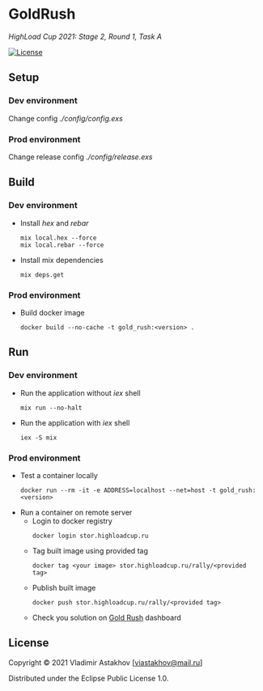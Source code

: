 # GoldRush

*HighLoad Cup 2021: Stage 2, Round 1, Task A*

[![License](https://img.shields.io/badge/License-EPL%201.0-red.svg)](https://www.eclipse.org/legal/epl-v10.html)

## Setup
### Dev environment
Change config *./config/config.exs*
### Prod environment
Change release config *./config/release.exs*

## Build
### Dev environment
* Install *hex* and *rebar*
  ```shell
  mix local.hex --force
  mix local.rebar --force
  ```
* Install mix dependencies
  ```shell
  mix deps.get
  ```
### Prod environment
* Build docker image
  ```shell
  docker build --no-cache -t gold_rush:<version> .
  ```

## Run
### Dev environment
* Run the application without *iex* shell
  ```shell
  mix run --no-halt
  ```
* Run the application with *iex* shell
  ```shell
  iex -S mix
  ```  
### Prod environment
* Test a container locally
  ```shell
  docker run --rm -it -e ADDRESS=localhost --net=host -t gold_rush:<version>
  ```
* Run a container on remote server
  * Login to docker registry
    ```shell
    docker login stor.highloadcup.ru
    ```
  * Tag built image using provided tag
    ```shell
    docker tag <your image> stor.highloadcup.ru/rally/<provided tag>
    ```
  * Publish built image
    ```shell
    docker push stor.highloadcup.ru/rally/<provided tag>
    ```
  * Check you solution on [Gold Rush](https://cups.mail.ru/ru/tasks/1057) dashboard

## License
Copyright © 2021 Vladimir Astakhov [viastakhov@mail.ru]

Distributed under the Eclipse Public License 1.0.